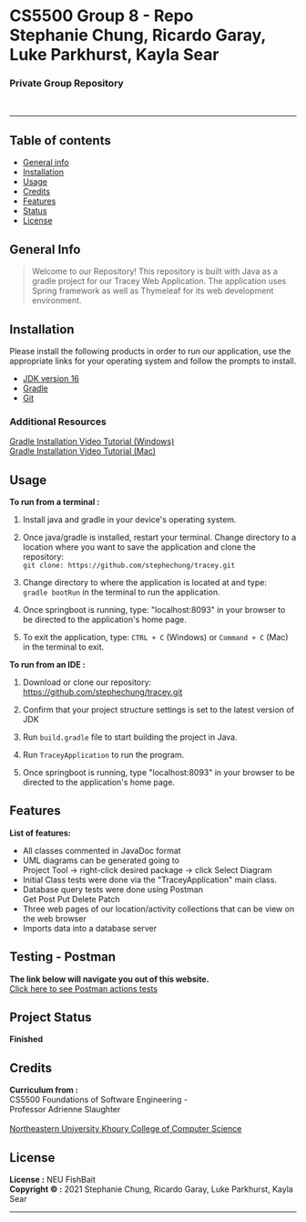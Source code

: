 # CS5500 Group 8 - Repo <br /> Stephanie Chung, Ricardo Garay, Luke Parkhurst, Kayla Sear

### Private Group Repository
<br>
<hr>


## Table of contents

* [General info](#general-info)
* [Installation](#installation)
* [Usage](#usage)
* [Credits](#credits)
* [Features](#features)
* [Status](#status)
* [License](#license)


## General Info

> Welcome to our Repository!
> This repository is built with Java as a gradle project for our Tracey Web Application.
> The application uses Spring framework as well as Thymeleaf for its
> web development environment.


## Installation

Please install the following products in order to run our application, use the appropriate links for
your operating system and follow the prompts to install.

* [JDK version 16](https://www.oracle.com/java/technologies/javase-jdk16-downloads.html)
* [Gradle](https://gradle.org/install/#manually)
* [Git](https://git-scm.com/download/)


### Additional Resources

[Gradle Installation Video Tutorial (Windows)](https://www.youtube.com/watch?v=h6Figshq6_I)
<br>
[Gradle Installation Video Tutorial (Mac)](https://www.youtube.com/watch?v=fKHJlEjvSeI)


## Usage

**To run from a terminal :**
1. Install java and gradle in your device's operating system.

2. Once java/gradle is installed, restart your terminal. Change directory to a location where you
   want to save the application and clone the repository: <br>
   ```git clone: https://github.com/stephechung/tracey.git```

3. Change directory to where the application is located at and type: <br>
   ```gradle bootRun``` in the terminal to run the application.

4. Once springboot is running, type: "localhost:8093" in your browser to be directed to the
   application's home page.

5. To exit the application, type: ```CTRL + C``` (Windows) or ```Command + C``` (Mac) in the terminal
   to exit.


**To run from an IDE :**
1. Download or clone our repository: https://github.com/stephechung/tracey.git

2. Confirm that your project structure settings is set to the latest version of JDK

3. Run ```build.gradle``` file to start building the project in Java.

4. Run ```TraceyApplication``` to run the program.

5. Once springboot is running, type "localhost:8093" in your browser to be directed to the
   application's home page.


## Features

**List of features:**
* All classes commented in JavaDoc format
* UML diagrams can be generated going to <br>
  Project Tool -> right-click desired package -> click Select Diagram
* Initial Class tests were done via the "TraceyApplication" main class.
* Database query tests were done using Postman <br>
  Get Post Put Delete Patch
* Three web pages of our location/activity collections that can be view on the web browser
* Imports data into a database server

## Testing - Postman 

**The link below will navigate you out of this website.**<br>
[Click here to see Postman actions tests](https://drive.google.com/drive/folders/1ePcP-11mN4A_ltcklAdywECX-Aa1wfC0)


## Project Status

**Finished**


## Credits

**Curriculum from :** <br />
CS5500 Foundations of Software Engineering -
<br> Professor Adrienne Slaughter
<br><br>
[Northeastern University Khoury College of Computer Science](https://www.khoury.northeastern.edu/)


## License

**License :** NEU FishBait <br />
**Copyright &copy; :** 2021 Stephanie Chung, Ricardo Garay, Luke Parkhurst, Kayla Sear
<hr>



